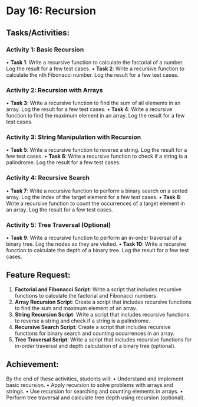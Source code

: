 # Day 16: Recursion
## Tasks/Activities:
### Activity 1: Basic Recursion
• **Task 1**: Write a recursive function to calculate the factorial of a number. Log the result for a few test cases.
• **Task 2**: Write a recursive function to calculate the nth Fibonacci number. Log the result for a few test cases.
### Activity 2: Recursion with Arrays
• **Task 3**: Write a recursive function to find the sum of all elements in an array. Log the result for a few test cases.
• **Task 4**: Write a recursive function to find the maximum element in an array. Log the result for a few test cases.
### Activity 3: String Manipulation with Recursion
• **Task 5**: Write a recursive function to reverse a string. Log the result for a few test cases.
• **Task 6**: Write a recursive function to check if a string is a palindrome. Log the result for a few test cases.
### Activity 4: Recursive Search
• **Task 7**: Write a recursive function to perform a binary search on a sorted array. Log the index of the target element for a few test cases.
• **Task 8**: Write a recursive function to count the occurrences of a target element in an array. Log the result for a few test cases.
### Activity 5: Tree Traversal (Optional)
• **Task 9**: Write a recursive function to perform an in-order traversal of a binary tree. Log the nodes as they are visited.
• **Task 10**: Write a recursive function to calculate the depth of a binary tree. Log the result for a few test cases.
## Feature Request:
1. **Factorial and Fibonacci Script**: Write a script that includes recursive functions to calculate the factorial and Fibonacci numbers.
2. **Array Recursion Script**: Create a script that includes recursive functions to find the sum and maximum element of an array.
3. **String Recursion Script**: Write a script that includes recursive functions to reverse a string and check if a string is a palindrome.
4. **Recursive Search Script**: Create a script that includes recursive functions for binary search and counting occurrences in an array.
5. **Tree Traversal Script**: Write a script that includes recursive functions for in-order traversal and depth calculation of a binary tree (optional).
## Achievement:
By the end of these activities, students will:
• Understand and implement basic recursion.
• Apply recursion to solve problems with arrays and strings.
• Use recursion for searching and counting elements in arrays.
• Perform tree traversal and calculate tree depth using recursion (optional).
